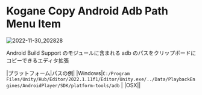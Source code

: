 # Kogane Copy Android Adb Path Menu Item

![2022-11-30_202828](https://user-images.githubusercontent.com/6134875/204784728-990b9f24-5aa4-4dff-bc44-89a867d4a43c.png)

Android Build Support のモジュールに含まれる adb のパスをクリップボードにコピーできるエディタ拡張

|プラットフォーム|パスの例|
|Windows|`C:/Program Files/Unity/Hub/Editor/2022.1.11f1/Editor/Unity.exe/../Data/PlaybackEngines/AndroidPlayer/SDK/platform-tools/adb`
|
|OSX||
